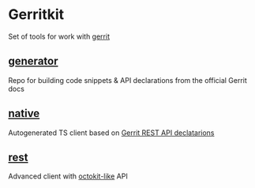 # Gerritkit
Set of tools for work with [gerrit](https://www.gerritcodereview.com/)

## [generator](https://github.com/gerritkit/client/tree/master/packages/generator)
Repo for building code snippets & API declarations from the official Gerrit docs


## [native](https://github.com/gerritkit/client/tree/master/packages/native)
Autogenerated TS client based on [Gerrit REST API declatarions](https://gerrit-review.googlesource.com/Documentation/rest-api.html)

## [rest](https://github.com/gerritkit/client/tree/master/packages/rest)
Advanced client with [octokit-like](https://github.com/octokit/rest.js) API

